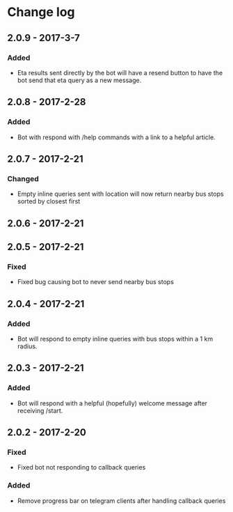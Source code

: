 # Change log

## 2.0.9 - 2017-3-7

### Added

- Eta results sent directly by the bot will have a resend button to have the bot send that eta query as a new message.

## 2.0.8 - 2017-2-28

### Added

- Bot with respond with /help commands with a link to a helpful article.

## 2.0.7 - 2017-2-21

### Changed

- Empty inline queries sent with location will now return nearby bus stops sorted by closest first

## 2.0.6 - 2017-2-21
## 2.0.5 - 2017-2-21

### Fixed

- Fixed bug causing bot to never send nearby bus stops

## 2.0.4 - 2017-2-21

### Added

- Bot will respond to empty inline queries with bus stops within a 1 km radius.

## 2.0.3 - 2017-2-21

### Added

- Bot will respond with a helpful (hopefully) welcome message after receiving /start.

## 2.0.2 - 2017-2-20

### Fixed

- Fixed bot not responding to callback queries

### Added

- Remove progress bar on telegram clients after handling callback queries
